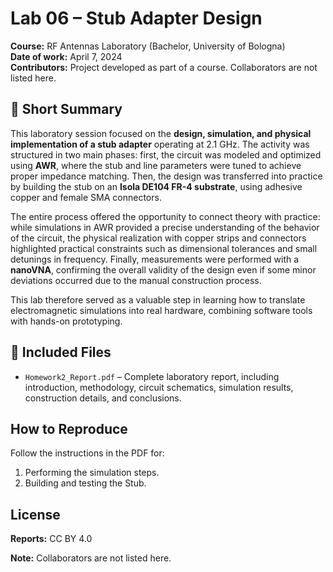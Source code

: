 
# Lab 06 – Stub Adapter Design

**Course:** RF Antennas Laboratory (Bachelor, University of Bologna)  
**Date of work:** April 7, 2024  
**Contributors:** Project developed as part of a course. Collaborators are not listed here.

## 📌 Short Summary

This laboratory session focused on the **design, simulation, and physical implementation of a stub adapter** operating at 2.1 GHz. The activity was structured in two main phases: first, the circuit was modeled and optimized using **AWR**, where the stub and line parameters were tuned to achieve proper impedance matching. Then, the design was transferred into practice by building the stub on an **Isola DE104 FR-4 substrate**, using adhesive copper and female SMA connectors.

The entire process offered the opportunity to connect theory with practice: while simulations in AWR provided a precise understanding of the behavior of the circuit, the physical realization with copper strips and connectors highlighted practical constraints such as dimensional tolerances and small detunings in frequency. Finally, measurements were performed with a **nanoVNA**, confirming the overall validity of the design even if some minor deviations occurred due to the manual construction process.

This lab therefore served as a valuable step in learning how to translate electromagnetic simulations into real hardware, combining software tools with hands-on prototyping.

## 📂 Included Files

- `Homework2_Report.pdf` – Complete laboratory report, including introduction, methodology, circuit schematics, simulation results, construction details, and conclusions.

## How to Reproduce
Follow the instructions in the PDF for:  
1. Performing the simulation steps.  
2. Building and testing the Stub.

## License
**Reports:** CC BY 4.0 

**Note:** Collaborators are not listed here.
